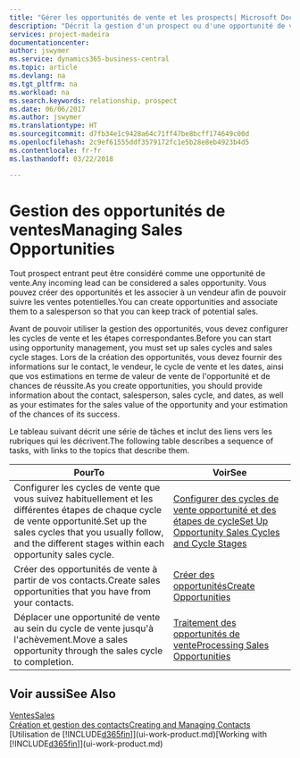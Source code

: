 ```yaml
---
title: "Gérer les opportunités de vente et les prospects| Microsoft Docs"
description: "Décrit la gestion d'un prospect ou d'une opportunité de ventes entrant dans Business Central, et l'association de l'opportunité à un vendeur pour effectuer le suivi des ventes potentielles."
services: project-madeira
documentationcenter: 
author: jswymer
ms.service: dynamics365-business-central
ms.topic: article
ms.devlang: na
ms.tgt_pltfrm: na
ms.workload: na
ms.search.keywords: relationship, prospect
ms.date: 06/06/2017
ms.author: jswymer
ms.translationtype: HT
ms.sourcegitcommit: d7fb34e1c9428a64c71ff47be8bcff174649c00d
ms.openlocfilehash: 2c9ef61555ddf3579172fc1e5b28e8eb4923b4d5
ms.contentlocale: fr-fr
ms.lasthandoff: 03/22/2018

---
```

# <a name="managing-sales-opportunities"></a><span data-ttu-id="4bfe1-103">Gestion des opportunités de ventes</span><span class="sxs-lookup"><span data-stu-id="4bfe1-103">Managing Sales Opportunities</span></span>
<span data-ttu-id="4bfe1-104">Tout prospect entrant peut être considéré comme une opportunité de vente.</span><span class="sxs-lookup"><span data-stu-id="4bfe1-104">Any incoming lead can be considered a sales opportunity.</span></span> <span data-ttu-id="4bfe1-105">Vous pouvez créer des opportunités et les associer à un vendeur afin de pouvoir suivre les ventes potentielles.</span><span class="sxs-lookup"><span data-stu-id="4bfe1-105">You can create opportunities and associate them to a salesperson so that you can keep track of potential sales.</span></span>

<span data-ttu-id="4bfe1-106">Avant de pouvoir utiliser la gestion des opportunités, vous devez configurer les cycles de vente et les étapes correspondantes.</span><span class="sxs-lookup"><span data-stu-id="4bfe1-106">Before you can start using opportunity management, you must set up sales cycles and sales cycle stages.</span></span> <span data-ttu-id="4bfe1-107">Lors de la création des opportunités, vous devez fournir des informations sur le contact, le vendeur, le cycle de vente et les dates, ainsi que vos estimations en terme de valeur de vente de l'opportunité et de chances de réussite.</span><span class="sxs-lookup"><span data-stu-id="4bfe1-107">As you create opportunities, you should provide information about the contact, salesperson, sales cycle, and dates, as well as your estimates for the sales value of the opportunity and your estimation of the chances of its success.</span></span>

<span data-ttu-id="4bfe1-108">Le tableau suivant décrit une série de tâches et inclut des liens vers les rubriques qui les décrivent.</span><span class="sxs-lookup"><span data-stu-id="4bfe1-108">The following table describes a sequence of tasks, with links to the topics that describe them.</span></span>

| <span data-ttu-id="4bfe1-109">Pour</span><span class="sxs-lookup"><span data-stu-id="4bfe1-109">To</span></span> | <span data-ttu-id="4bfe1-110">Voir</span><span class="sxs-lookup"><span data-stu-id="4bfe1-110">See</span></span> |
| --- | --- |
| <span data-ttu-id="4bfe1-111">Configurer les cycles de vente que vous suivez habituellement et les différentes étapes de chaque cycle de vente opportunité.</span><span class="sxs-lookup"><span data-stu-id="4bfe1-111">Set up the sales cycles that you usually follow, and the different stages within each opportunity sales cycle.</span></span> |[<span data-ttu-id="4bfe1-112">Configurer des cycles de vente opportunité et des étapes de cycle</span><span class="sxs-lookup"><span data-stu-id="4bfe1-112">Set Up Opportunity Sales Cycles and Cycle Stages</span></span>](marketing-how-setup-opportunity-sales-cycles-stages.md) |
| <span data-ttu-id="4bfe1-113">Créer des opportunités de vente à partir de vos contacts.</span><span class="sxs-lookup"><span data-stu-id="4bfe1-113">Create sales opportunities that you have from your contacts.</span></span> |[<span data-ttu-id="4bfe1-114">Créer des opportunités</span><span class="sxs-lookup"><span data-stu-id="4bfe1-114">Create Opportunities</span></span>](marketing-how-create-opportunities.md) |
| <span data-ttu-id="4bfe1-115">Déplacer une opportunité de vente au sein du cycle de vente jusqu'à l'achèvement.</span><span class="sxs-lookup"><span data-stu-id="4bfe1-115">Move a sales opportunity through the sales cycle to completion.</span></span> |[<span data-ttu-id="4bfe1-116">Traitement des opportunités de vente</span><span class="sxs-lookup"><span data-stu-id="4bfe1-116">Processing Sales Opportunities</span></span>](marketing-processing-sales-opportunities.md) |

## <a name="see-also"></a><span data-ttu-id="4bfe1-117">Voir aussi</span><span class="sxs-lookup"><span data-stu-id="4bfe1-117">See Also</span></span>
[<span data-ttu-id="4bfe1-118">Ventes</span><span class="sxs-lookup"><span data-stu-id="4bfe1-118">Sales</span></span>](sales-manage-sales.md)  
[<span data-ttu-id="4bfe1-119">Création et gestion des contacts</span><span class="sxs-lookup"><span data-stu-id="4bfe1-119">Creating and Managing Contacts</span></span>](marketing-contacts.md)  
<span data-ttu-id="4bfe1-120">[Utilisation de [!INCLUDE[d365fin](includes/d365fin_md.md)]](ui-work-product.md)</span><span class="sxs-lookup"><span data-stu-id="4bfe1-120">[Working with [!INCLUDE[d365fin](includes/d365fin_md.md)]](ui-work-product.md)</span></span>

